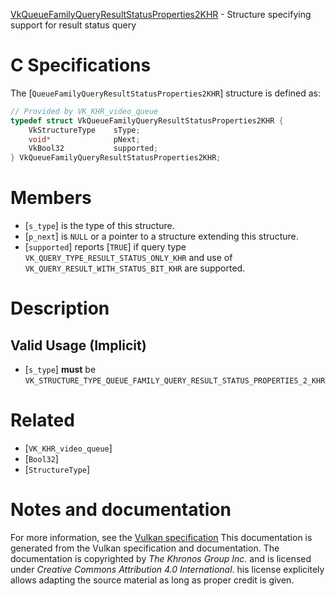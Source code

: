[VkQueueFamilyQueryResultStatusProperties2KHR](https://www.khronos.org/registry/vulkan/specs/1.3-extensions/man/html/VkQueueFamilyQueryResultStatusProperties2KHR.html) - Structure specifying support for result status query

# C Specifications
The [`QueueFamilyQueryResultStatusProperties2KHR`] structure is defined
as:
```c
// Provided by VK_KHR_video_queue
typedef struct VkQueueFamilyQueryResultStatusProperties2KHR {
    VkStructureType    sType;
    void*              pNext;
    VkBool32           supported;
} VkQueueFamilyQueryResultStatusProperties2KHR;
```

# Members
- [`s_type`] is the type of this structure.
- [`p_next`] is `NULL` or a pointer to a structure extending this structure.
- [`supported`] reports [`TRUE`] if query type `VK_QUERY_TYPE_RESULT_STATUS_ONLY_KHR` and use of `VK_QUERY_RESULT_WITH_STATUS_BIT_KHR` are supported.

# Description
## Valid Usage (Implicit)
-  [`s_type`] **must**  be `VK_STRUCTURE_TYPE_QUEUE_FAMILY_QUERY_RESULT_STATUS_PROPERTIES_2_KHR`

# Related
- [`VK_KHR_video_queue`]
- [`Bool32`]
- [`StructureType`]

# Notes and documentation
For more information, see the [Vulkan specification](https://www.khronos.org/registry/vulkan/specs/1.3-extensions/html/vkspec.html)
This documentation is generated from the Vulkan specification and documentation.
The documentation is copyrighted by *The Khronos Group Inc.* and is licensed under *Creative Commons Attribution 4.0 International*.
his license explicitely allows adapting the source material as long as proper credit is given.
        